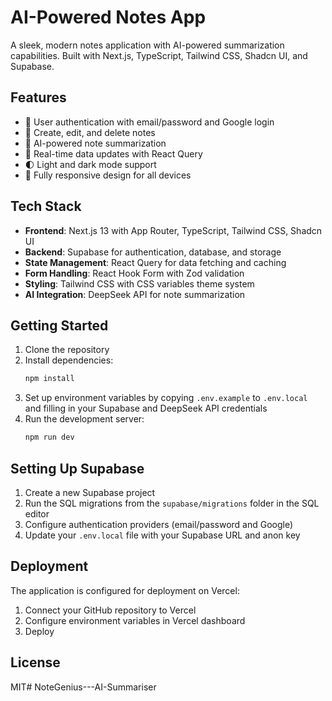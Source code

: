 # AI-Powered Notes App

A sleek, modern notes application with AI-powered summarization capabilities. Built with Next.js, TypeScript, Tailwind CSS, Shadcn UI, and Supabase.

## Features

- 🔐 User authentication with email/password and Google login
- 📝 Create, edit, and delete notes
- 🤖 AI-powered note summarization
- 🔄 Real-time data updates with React Query
- 🌓 Light and dark mode support
- 📱 Fully responsive design for all devices

## Tech Stack

- **Frontend**: Next.js 13 with App Router, TypeScript, Tailwind CSS, Shadcn UI
- **Backend**: Supabase for authentication, database, and storage
- **State Management**: React Query for data fetching and caching
- **Form Handling**: React Hook Form with Zod validation
- **Styling**: Tailwind CSS with CSS variables theme system
- **AI Integration**: DeepSeek API for note summarization

## Getting Started

1. Clone the repository
2. Install dependencies:
   ```bash
   npm install
   ```
3. Set up environment variables by copying `.env.example` to `.env.local` and filling in your Supabase and DeepSeek API credentials
4. Run the development server:
   ```bash
   npm run dev
   ```

## Setting Up Supabase

1. Create a new Supabase project
2. Run the SQL migrations from the `supabase/migrations` folder in the SQL editor
3. Configure authentication providers (email/password and Google)
4. Update your `.env.local` file with your Supabase URL and anon key

## Deployment

The application is configured for deployment on Vercel:

1. Connect your GitHub repository to Vercel
2. Configure environment variables in Vercel dashboard
3. Deploy

## License

MIT#   N o t e G e n i u s - - - A I - S u m m a r i s e r  
 
